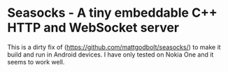 Seasocks - A tiny embeddable C++ HTTP and WebSocket server
==========================================================
This is a dirty fix of (https://github.com/mattgodbolt/seasocks/) to make it build and run in Android devices.
I have only tested on Nokia One and it seems to work well.

